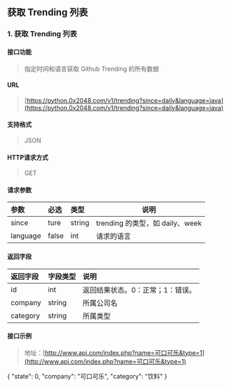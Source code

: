 获取 Trending 列表
-----------

### 1. 获取 Trending 列表

#### 接口功能

> 指定时间和语言获取 Github Trending 的所有数据

#### URL

> [https://python.0x2048.com/v1/trending?since=daily&language=java](https://python.0x2048.com/v1/trending?since=daily&language=java)

#### 支持格式

> JSON

#### HTTP请求方式

> GET

#### 请求参数

|参数|必选|类型|说明|
|:----- |:-------|:-----|----- |
|since |ture |string|trending 的类型，如 daily、week |
|language |false |int |请求的语言|

#### 返回字段

|返回字段|字段类型|说明 |
|:----- |:------|:----------------------------- |
|id | int |返回结果状态。0：正常；1：错误。 |
|company | string | 所属公司名 |
|category | string |所属类型 |

#### 接口示例

> 地址：[http://www.api.com/index.php?name=可口可乐&type=1](http://www.api.com/index.php?name=可口可乐&type=1)

{
"state": 0,
"company": "可口可乐",
"category": "饮料"
}

